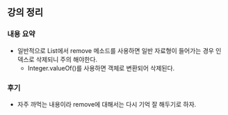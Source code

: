 ## 강의 정리
### 내용 요약
- 일반적으로 List에서 remove 메소드를 사용하면 일반 자료형이 들어가는 경우 인덱스로 삭제되니 주의 해야한다.
    - Integer.valueOf()를 사용하면 객체로 변환되어 삭제된다.


### 후기
- 자주 까먹는 내용이라 remove에 대해서는 다시 기억 잘 해두기로 하자.